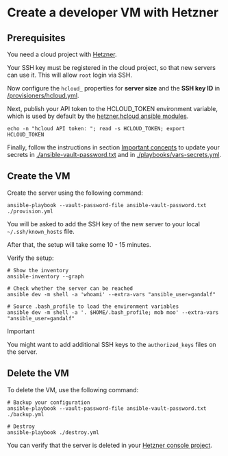 # Create a developer VM with Hetzner

## Prerequisites

You need a cloud project with [Hetzner](https://www.hetzner.com/).

Your SSH key must be registered in the cloud project, so that new servers can
use it. This will allow `root` login via SSH.

Now configure the `hcloud_` properties for **server size** and the
**SSH key ID** in [/provisioners/hcloud.yml](../provisioners/hcloud.yml).

Next, publish your API token to the HCLOUD_TOKEN environment variable, which
is used by default by the
[hetzner.hcloud ansible modules](https://docs.ansible.com/ansible/latest/collections/hetzner/hcloud/).

```shell
echo -n "hcloud API token: "; read -s HCLOUD_TOKEN; export HCLOUD_TOKEN
```

Finally, follow the instructions in section
[Important concepts](./important-concepts.md)
to update your secrets in
[./ansible-vault-password.txt](./ansible-vault-password.txt) and in
[./playbooks/vars-secrets.yml](./playbooks/vars-secrets.yml).

## Create the VM

Create the server using the following command:

```shell
ansible-playbook --vault-password-file ansible-vault-password.txt ./provision.yml
```

You will be asked to add the SSH key of the new server to your local
`~/.ssh/known_hosts` file.

After that, the setup will take some 10 - 15 minutes.

Verify the setup:

```shell
# Show the inventory
ansible-inventory --graph

# Check whether the server can be reached
ansible dev -m shell -a 'whoami' --extra-vars "ansible_user=gandalf"

# Source .bash_profile to load the environment variables
ansible dev -m shell -a '. $HOME/.bash_profile; mob moo' --extra-vars "ansible_user=gandalf"
```

>[!IMPORTANT]
> You might want to add additional SSH keys to the `authorized_keys` files on
> the server.

## Delete the VM

To delete the VM, use the following command:

```shell
# Backup your configuration
ansible-playbook --vault-password-file ansible-vault-password.txt ./backup.yml

# Destroy
ansible-playbook ./destroy.yml
```

You can verify that the server is deleted in your
[Hetzner console project](https://console.hetzner.cloud/projects/10607445/servers).
